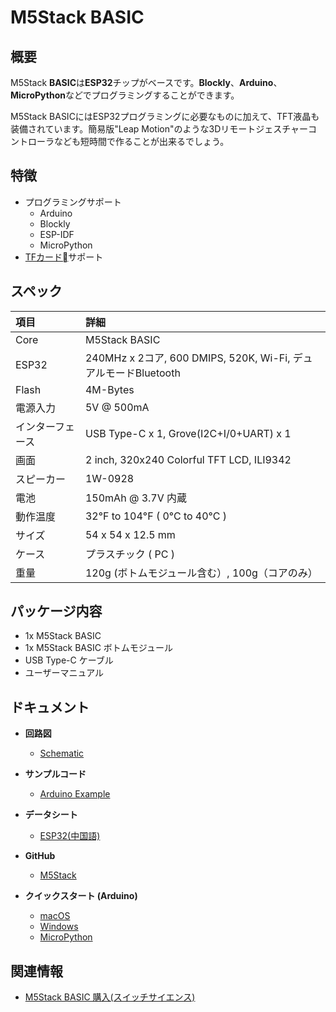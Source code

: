 # M5Stack BASIC

## 概要

M5Stack **BASIC**は**ESP32**チップがベースです。**Blockly**、**Arduino**、**MicroPython**などでプログラミングすることができます。

M5Stack BASICにはESP32プログラミングに必要なものに加えて、TFT液晶も装備されています。簡易版"Leap Motion"のような3Dリモートジェスチャーコントローラなども短時間で作ることが出来るでしょう。

## 特徴

- プログラミングサポート
  - Arduino
  - Blockly
  - ESP-IDF
  - MicroPython
- [TFカード](https://ja.wikipedia.org/wiki/SD%E3%83%A1%E3%83%A2%E3%83%AA%E3%83%BC%E3%82%AB%E3%83%BC%E3%83%89)サポート

## スペック

|項目|詳細|
|:---|:---|
|Core| M5Stack BASIC |
|ESP32| 240MHz x 2コア, 600 DMIPS, 520K, Wi-Fi, デュアルモードBluetooth|
|Flash| 4M-Bytes |
|電源入力| 5V @ 500mA |
|インターフェース| USB Type-C x 1, Grove(I2C+I/0+UART) x 1|
|画面| 2 inch, 320x240 Colorful TFT LCD, ILI9342 |
|スピーカー| 1W-0928|
|電池| 150mAh @ 3.7V 内蔵|
|動作温度| 32°F to 104°F ( 0°C to 40°C ) |
|サイズ| 54 x 54 x 12.5 mm |
|ケース| プラスチック ( PC )|
|重量| 120g (ボトムモジュール含む）, 100g（コアのみ） |

## パッケージ内容

- 1x M5Stack BASIC
- 1x M5Stack BASIC ボトムモジュール
- USB Type-C ケーブル
- ユーザーマニュアル

## ドキュメント

- **回路図**
  - [Schematic](https://github.com/m5stack/M5-3D_and_PCB/blob/master/M5_Core_SCH%2820171206%29.pdf)

- **サンプルコード**
  - [Arduino Example](https://github.com/m5stack/M5Stack/tree/master/examples)

- **データシート**
  - [ESP32(中国語)](https://www.espressif.com/sites/default/files/documentation/esp32_datasheet_cn.pdf)

- **GitHub**
  - [M5Stack](https://github.com/m5stack/M5Stack)

- **クイックスタート (Arduino)**
  - [macOS](en/quick_start/m5core/m5stack_core_get_started_Arduino_MacOS)
  - [Windows](en/quick_start/m5core/m5stack_core_get_started_Arduino_Windows)
  - [MicroPython](en/quick_start/m5core/m5stack_core_get_started_MicroPython)

## 関連情報
  
- [M5Stack BASIC 購入(スイッチサイエンス)](https://www.switch-science.com/catalog/3647/)